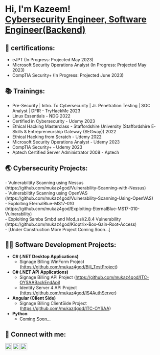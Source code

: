 <h1>Hi, I'm Kazeem! <br/>
<a href="https://www.linkedin.com/in/muyideen-kazeem-93060874/">Cybersecurity Engineer, Software Engineer(Backend)</a>

<h2>🔖 certifications:</h2>
 
  - eJPT											(In Progress: Projected May 2023)
  - Microsoft Security Operations Analyst 							(In Progress: Projected May 2023)
  - CompTIA Security+ (In Progress: Projected June 2023)

  <h2>📚 Trainings:</h2>
  
  - Pre-Security | Intro. To Cybersecurity | Jr. Penetration Testing | SOC Analyst | DFIR  - TryHackMe 2023
  - Linux Essentials	- NDG 2022
  - Certified in Cybersecurity	- Udemy 2023
  - Ethical Hacking	Masterclass - Staffordshire University (Staffordshire E-Skills & Entrepreneurship Gateway (SEGway)) 2022
  - Ethical Hacking from Scratch - Udemy 2022
  - Microsoft Security Operations Analyst - Udemy 2023
  - CompTIA Security+	- Udemy 2023
  - Aptech Certified Server Administrator 2008	- Aptech



<h2>🌏 Cybersecurity Projects:</h2>
  - Vulnerabiltity Scanning using Nessus (https://github.com/mukaz4god/Vulnerability-Scanning-with-Nessus)</br>
  - Vulnerabiltity Scanning using OpenVAS (https://github.com/mukaz4god/Vulnerability-Scanning-Using-OpenVAS)<br/>
  - Exploiting EternalBlue-MS17-010 (https://github.com/mukaz4god/Exploiting-EternalBlue-MS17-010-Vulnerability)<br/>
  - Exploiting Samba Smbd and Mod_ssl/2.8.4 Vulnerability (https://github.com/mukaz4god/Kioptrix-Box-Gain-Root-Access) <br/>
  - [Under Construction More Project Coming Soon...]

<h2>👨‍💻 Software Development Projects:</h2>

- <b>C# (.NET Desktop Applications)</b>
  - Signage Billing WinForm Project (https://github.com/mukaz4god/Bill_TestProject)<br/>
- <b>C# (.NET API Applications)</b>
  - Signage Billing  API Project (https://github.com/mukaz4god/ITC-OYSAABackEndApi)<br/>
  - Identity Server 4 API Project (https://github.com/mukaz4god/IS4AuthServer)<br/>
- <b>Angular (Client Side)</b>
  - Signage Billing ClientSide Project (https://github.com/mukaz4god/ITC-OYSAA)<br/>
- <b>Python</b>
  - [Coming Soon...](https://github.com/)


<h2> 🤳 Connect with me:</h2>

[<img align="left" alt="mukaz4god | YouTube" width="22px" src="https://cdn.jsdelivr.net/npm/simple-icons@v3/icons/youtube.svg" />][youtube]
[<img align="left" alt="mukaz4god | Twitter" width="22px" src="https://cdn.jsdelivr.net/npm/simple-icons@v3/icons/twitter.svg" />][twitter]
[<img align="left" alt="mukaz4god | LinkedIn" width="22px" src="https://cdn.jsdelivr.net/npm/simple-icons@v3/icons/linkedin.svg" />][linkedin]


[linkedin]: https://www.linkedin.com/in/muyideen-kazeem-93060874/
[youtube]: https://www.youtube.com/channel/UCWzCUr6RYnZ0rRvdmQoRHqw
[twitter]: https://twitter.com/qhastsolution
[Email]: mailto:muyideenkazeem2011@gmail.com

<!--
**mukaz4god/mukaz4god** is a ✨ _special_ ✨ repository because its `README.md` (this file) appears on your GitHub profile.

Here are some ideas to get you started:

- 🔭 I’m currently working on ...
- 🌱 I’m currently learning ...
- 👯 I’m looking to collaborate on ...
- 🤔 I’m looking for help with ...
- 💬 Ask me about ...
- 📫 How to reach me: ...
- 😄 Pronouns: ...
- ⚡ Fun fact: ...
-->
